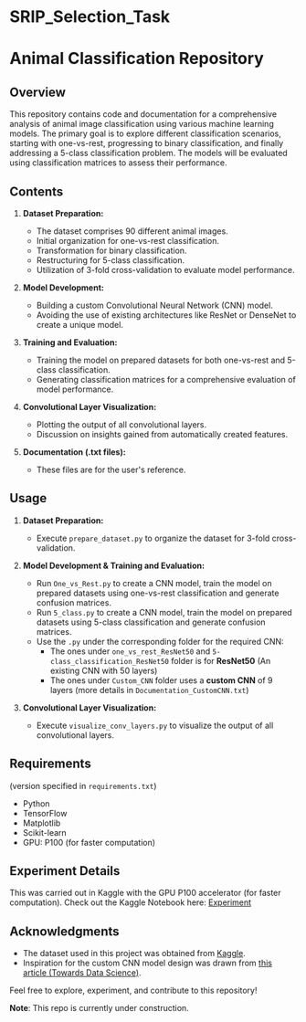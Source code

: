 # SRIP_Selection_Task



# Animal Classification Repository

## Overview

This repository contains code and documentation for a comprehensive analysis of animal image classification using various machine learning models. The primary goal is to explore different classification scenarios, starting with one-vs-rest, progressing to binary classification, and finally addressing a 5-class classification problem. The models will be evaluated using classification matrices to assess their performance.


## Contents

1. **Dataset Preparation:**
   - The dataset comprises 90 different animal images.
   - Initial organization for one-vs-rest classification.
   - Transformation for binary classification.
   - Restructuring for 5-class classification.
   - Utilization of 3-fold cross-validation to evaluate model performance.

2. **Model Development:**
   - Building a custom Convolutional Neural Network (CNN) model.
   - Avoiding the use of existing architectures like ResNet or DenseNet to create a unique model.

3. **Training and Evaluation:**
   - Training the model on prepared datasets for both one-vs-rest and 5-class classification.
   - Generating classification matrices for a comprehensive evaluation of model performance.

4. **Convolutional Layer Visualization:**
   - Plotting the output of all convolutional layers.
   - Discussion on insights gained from automatically created features.
  
5. **Documentation (.txt files):**
   - These files are for the user's reference.



## Usage

1. **Dataset Preparation:**
   - Execute `prepare_dataset.py` to organize the dataset for 3-fold cross-validation.

2. **Model Development & Training and Evaluation:**
   - Run `One_vs_Rest.py` to create a CNN model, train the model on prepared datasets using one-vs-rest classification and generate confusion matrices.
   - Run `5_class.py` to create a CNN model, train the model on prepared datasets using 5-class classification and generate confusion matrices.
   - Use the `.py` under the corresponding folder for the required CNN:
        - The ones under `one_vs_rest_ResNet50` and `5-class_classification_ResNet50` folder is for **ResNet50** (An existing CNN with 50 layers)
        - The ones under `Custom_CNN` folder uses a **custom CNN** of 9 layers (more details in `Documentation_CustomCNN.txt`)

3. **Convolutional Layer Visualization:**
   - Execute `visualize_conv_layers.py` to visualize the output of all convolutional layers.



## Requirements 
(version specified in `requirements.txt`)

- Python 
- TensorFlow 
- Matplotlib
- Scikit-learn
- GPU: P100 (for faster computation)


## Experiment Details

This was carried out in Kaggle with the GPU P100 accelerator (for faster computation).
Check out the Kaggle Notebook here: [Experiment](https://www.kaggle.com/devoditac/srip-iit-gandhinagar)


## Acknowledgments

- The dataset used in this project was obtained from [Kaggle](https://www.kaggle.com/datasets/iamsouravbanerjee/animal-image-dataset-90-different-animals?resource=download).
- Inspiration for the custom CNN model design was drawn from [this article (Towards Data Science)](https://towardsdatascience.com/building-a-convolutional-neural-network-cnn-in-keras-329fbbadc5f5).


Feel free to explore, experiment, and contribute to this repository!


**Note**: This repo is currently under construction.
